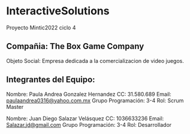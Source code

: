 # InteractiveSolutions
Proyecto Mintic2022 ciclo 4

## Compañia: The Box Game Company 
Objeto Social: Empresa dedicada a la comercializacion de video juegos.

## Integrantes del Equipo:

Nombre: Paula Andrea Gonzalez Hernandez 
CC: 31.580.689
Email: paulaandrea0316@yahoo.com.mx
Grupo Programación: 3-4
Rol: Scrum Master

Nombre: Juan Diego Salazar Velásquez
CC: 1036633236
Email: Salazar.jd@gmail.com
Grupo Programación: 3-4
Rol: Desarrollador 